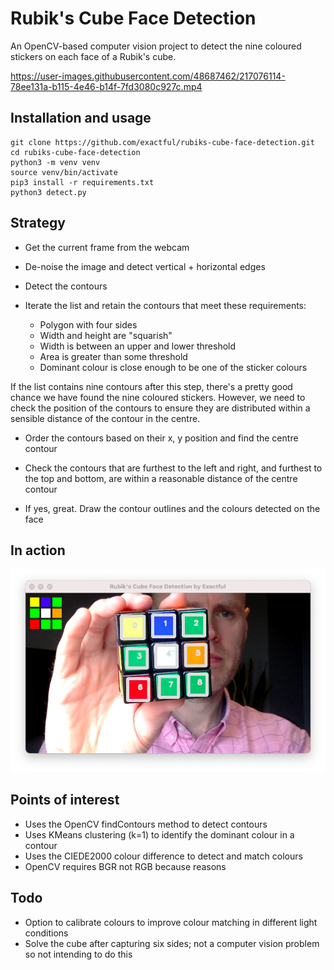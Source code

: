 # Rubik's Cube Face Detection

An OpenCV-based computer vision project to detect the nine coloured stickers on each face of a Rubik's cube.

https://user-images.githubusercontent.com/48687462/217076114-78ee131a-b115-4e46-b14f-7fd3080c927c.mp4

## Installation and usage

```
git clone https://github.com/exactful/rubiks-cube-face-detection.git
cd rubiks-cube-face-detection
python3 -m venv venv
source venv/bin/activate
pip3 install -r requirements.txt
python3 detect.py
```

## Strategy

- Get the current frame from the webcam

- De-noise the image and detect vertical + horizontal edges

- Detect the contours

- Iterate the list and retain the contours that meet these requirements:

    - Polygon with four sides
    - Width and height are "squarish"
    - Width is between an upper and lower threshold
    - Area is greater than some threshold
    - Dominant colour is close enough to be one of the sticker colours

If the list contains nine contours after this step, there's a pretty good chance we have found the nine coloured stickers. However, we need to check the position of the contours to ensure they are distributed within a sensible distance of the contour in the centre.

- Order the contours based on their x, y position and find the centre contour

- Check the contours that are furthest to the left and right, and furthest to the top and bottom, are within a reasonable distance of the centre contour

- If yes, great. Draw the contour outlines and the colours detected on the face

## In action

![Face detection in action](example.png)

## Points of interest

- Uses the OpenCV findContours method to detect contours
- Uses KMeans clustering (k=1) to identify the dominant colour in a contour
- Uses the CIEDE2000 colour difference to detect and match colours
- OpenCV requires BGR not RGB because reasons 

## Todo

- Option to calibrate colours to improve colour matching in different light conditions
- Solve the cube after capturing six sides; not a computer vision problem so not intending to do this
